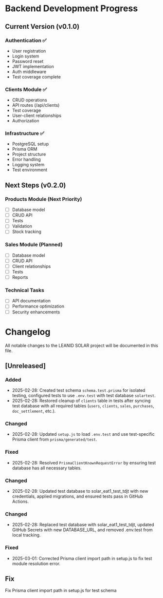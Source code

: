 # Backend Development Progress

## Current Version (v0.1.0)

### Authentication ✅

- User registration
- Login system
- Password reset
- JWT implementation
- Auth middleware
- Test coverage complete

### Clients Module ✅

- CRUD operations
- API routes (/api/clients)
- Test coverage
- User-client relationships
- Authorization

### Infrastructure ✅

- PostgreSQL setup
- Prisma ORM
- Project structure
- Error handling
- Logging system
- Test environment

## Next Steps (v0.2.0)

### Products Module (Next Priority)

- [ ] Database model
- [ ] CRUD API
- [ ] Tests
- [ ] Validation
- [ ] Stock tracking

### Sales Module (Planned)

- [ ] Database model
- [ ] CRUD API
- [ ] Client relationships
- [ ] Tests
- [ ] Reports

### Technical Tasks

- [ ] API documentation
- [ ] Performance optimization
- [ ] Security enhancements

# Changelog

All notable changes to the LEANID SOLAR project will be documented in this file.

## [Unreleased]

### Added
- 2025-02-28: Created test schema `schema.test.prisma` for isolated testing, configured tests to use `.env.test` with test database `solartest`.
- 2025-02-28: Restored cleanup of `clients` table in tests after syncing test database with all required tables (`users`, `clients`, `sales`, `purchases`, `doc_settlement`, etc.).

### Changed
- 2025-02-28: Updated `setup.js` to load `.env.test` and use test-specific Prisma client from `prisma/generated/test`.

### Fixed
- 2025-02-28: Resolved `PrismaClientKnownRequestError` by ensuring test database has all necessary tables.
### Changed
- 2025-02-28: Updated test database to solar_eat1_test_tdjt with new credentials, applied migrations, and ensured tests pass in GitHub Actions.
### Changed
- 2025-02-28: Replaced test database with solar_eat1_test_tdjt, updated GitHub Secrets with new DATABASE_URL, and removed .env.test from local tracking.
### Fixed
- 2025-03-01: Corrected Prisma client import path in setup.js to fix test module resolution error.
## Fix
Fix Prisma client import path in setup.js for test schema

